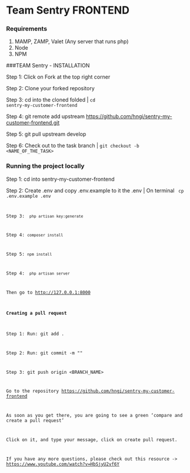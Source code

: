 # Team Sentry FRONTEND

### Requirements

1. MAMP, ZAMP, Valet (Any server that runs php)
2. Node
3. NPM

###TEAM Sentry - INSTALLATION

Step 1: Click on Fork at the top right corner

Step 2: Clone your forked repository

Step 3: cd into the cloned folded | <code>cd sentry-my-customer-frontend </code>

Step 4: git remote add upstream https://github.com/hngi/sentry-my-customer-frontend.git

Step 5: git pull upstream develop

Step 6: Check out to the task branch | <code>git checkout -b <NAME_OF_THE_TASK></code>

### Running the project locally

Step 1: cd into sentry-my-customer-frontend

Step 2: Create .env and copy .env.example to it the .env | On terminal <code> cp .env.example .env

Step 3: <code> php artisan key:generate </code>

Step 4: <code>composer install </code>

Step 5: <code>npm install </code>

Step 4: <code> php artisan server </code>

Then go to http://127.0.0.1:8000

#### Creating a pull request

Step 1: Run: git add .

Step 2: Run: git commit -m "<COMMIT MESSAGE>"

Step 3: git push origin <BRANCH_NAME>

Go to the repository https://github.com/hngi/sentry-my-customer-frontend

As soon as you get there, you are going to see a green ‘compare and create a pull request’

Click on it, and type your message, click on create pull request.

If you have any more questions, please check out this resource -> https://www.youtube.com/watch?v=HbSjyU2vf6Y



